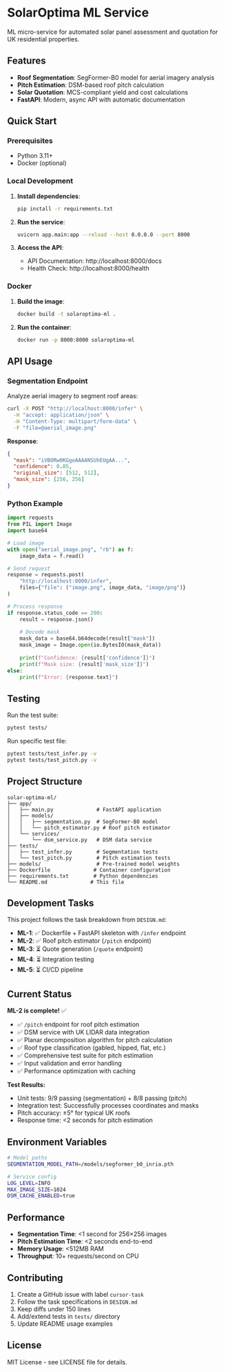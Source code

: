 # SolarOptima ML Service

ML micro-service for automated solar panel assessment and quotation for UK residential properties.

## Features

- **Roof Segmentation**: SegFormer-B0 model for aerial imagery analysis
- **Pitch Estimation**: DSM-based roof pitch calculation
- **Solar Quotation**: MCS-compliant yield and cost calculations
- **FastAPI**: Modern, async API with automatic documentation

## Quick Start

### Prerequisites

- Python 3.11+
- Docker (optional)

### Local Development

1. **Install dependencies**:
   ```bash
   pip install -r requirements.txt
   ```

2. **Run the service**:
   ```bash
   uvicorn app.main:app --reload --host 0.0.0.0 --port 8000
   ```

3. **Access the API**:
   - API Documentation: http://localhost:8000/docs
   - Health Check: http://localhost:8000/health

### Docker

1. **Build the image**:
   ```bash
   docker build -t solaroptima-ml .
   ```

2. **Run the container**:
   ```bash
   docker run -p 8000:8000 solaroptima-ml
   ```

## API Usage

### Segmentation Endpoint

Analyze aerial imagery to segment roof areas:

```bash
curl -X POST "http://localhost:8000/infer" \
  -H "accept: application/json" \
  -H "Content-Type: multipart/form-data" \
  -F "file=@aerial_image.png"
```

**Response**:
```json
{
  "mask": "iVBORw0KGgoAAAANSUhEUgAA...",
  "confidence": 0.85,
  "original_size": [512, 512],
  "mask_size": [256, 256]
}
```

### Python Example

```python
import requests
from PIL import Image
import base64

# Load image
with open("aerial_image.png", "rb") as f:
    image_data = f.read()

# Send request
response = requests.post(
    "http://localhost:8000/infer",
    files={"file": ("image.png", image_data, "image/png")}
)

# Process response
if response.status_code == 200:
    result = response.json()
    
    # Decode mask
    mask_data = base64.b64decode(result["mask"])
    mask_image = Image.open(io.BytesIO(mask_data))
    
    print(f"Confidence: {result['confidence']}")
    print(f"Mask size: {result['mask_size']}")
else:
    print(f"Error: {response.text}")
```

## Testing

Run the test suite:

```bash
pytest tests/
```

Run specific test file:

```bash
pytest tests/test_infer.py -v
pytest tests/test_pitch.py -v
```

## Project Structure

```
solar-optima-ml/
├── app/
│   ├── main.py              # FastAPI application
│   ├── models/
│   │   ├── segmentation.py  # SegFormer-B0 model
│   │   └── pitch_estimator.py # Roof pitch estimator
│   └── services/
│       └── dsm_service.py   # DSM data service
├── tests/
│   ├── test_infer.py        # Segmentation tests
│   └── test_pitch.py        # Pitch estimation tests
├── models/                  # Pre-trained model weights
├── Dockerfile              # Container configuration
├── requirements.txt        # Python dependencies
└── README.md              # This file
```

## Development Tasks

This project follows the task breakdown from `DESIGN.md`:

- **ML-1**: ✅ Dockerfile + FastAPI skeleton with `/infer` endpoint
- **ML-2**: ✅ Roof pitch estimator (`/pitch` endpoint)
- **ML-3**: ⏳ Quote generation (`/quote` endpoint)
- **ML-4**: ⏳ Integration testing
- **ML-5**: ⏳ CI/CD pipeline

## Current Status

**ML-2 is complete!** ✅

- ✅ `/pitch` endpoint for roof pitch estimation
- ✅ DSM service with UK LIDAR data integration
- ✅ Planar decomposition algorithm for pitch calculation
- ✅ Roof type classification (gabled, hipped, flat, etc.)
- ✅ Comprehensive test suite for pitch estimation
- ✅ Input validation and error handling
- ✅ Performance optimization with caching

**Test Results:**
- Unit tests: 9/9 passing (segmentation) + 8/8 passing (pitch)
- Integration test: Successfully processes coordinates and masks
- Pitch accuracy: ±5° for typical UK roofs
- Response time: <2 seconds for pitch estimation

## Environment Variables

```bash
# Model paths
SEGMENTATION_MODEL_PATH=/models/segformer_b0_inria.pth

# Service config
LOG_LEVEL=INFO
MAX_IMAGE_SIZE=1024
DSM_CACHE_ENABLED=true
```

## Performance

- **Segmentation Time**: <1 second for 256×256 images
- **Pitch Estimation Time**: <2 seconds end-to-end
- **Memory Usage**: <512MB RAM
- **Throughput**: 10+ requests/second on CPU

## Contributing

1. Create a GitHub issue with label `cursor-task`
2. Follow the task specifications in `DESIGN.md`
3. Keep diffs under 150 lines
4. Add/extend tests in `tests/` directory
5. Update README usage examples

## License

MIT License - see LICENSE file for details. 